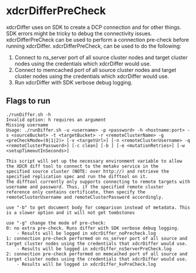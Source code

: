 # xdcrDifferPreCheck
xdcrDiffer uses on SDK to create a DCP connection and for other things. SDK errors might be tricky to debug the connectivity issues. xdcrDifferPreCheck can be used to perform a connection pre-check before running xdcrDiffer.
xdcrDifferPreCheck, can be used to do the following:
1. Connect to ns_server port of all source cluster nodes and target cluster nodes using the credentials which xdcrDiffer would use.
2. Connect to memcached port of all source cluster nodes and target cluster nodes using the credentials which xdcrDiffer would use.
3. Run xdcrDiffer with SDK verbose debug logging.

## Flags to run
```
./runDiffer.sh -h
Invalid option: h requires an argument
Missing username
Usage: ./runDiffer.sh -u <username> -p <password> -h <hostname:port> -s <sourceBucket> -t <targetBucket> -r <remoteClusterName> -g <preCheckMode=(0|1|2)> [-v <targetUrl>] [-n <remoteClusterUsername> -q <remoteClusterPassword>] [-c clean] [-b ] [-e <mutationRetries>] [-w <setupTimeoutInSeconds>]

This script will set up the necessary environment variable to allow the XDCR diff tool to connect to the metakv service in the
specified source cluster (NOTE: over http://) and retrieve the specified replication spec and run the difftool on it.
The difftool currently only supports connecting to remote targets with username and password. Thus, if the specified remote cluster
reference only contains certificate, then specify the remoteClusterUsername and remoteClusterPassword accordingly.

use "-b" to get document body for comparison instead of metadata. This is a slower option and it will not get tombstones

use "-g" change the mode of pre-check:
0: no extra pre-check. Runs differ with SDK verbose debug logging.
	- Results will be logged in xdcrDiffer_noPrecheck.log
1: connection pre-check performed on ns_server port of all source and target cluster nodes using the credentials that xdcrDiffer would use.
	- Results will be logged in xdcrDiffer_nsServerPreCheck.log
2: connection pre-check performed on memcached port of all source and target cluster nodes using the credentials that xdcrDiffer would use.
	- Results will be logged in xdcrDiffer_kvPreCheck.log

```